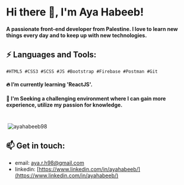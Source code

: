 # Hi there 👋, I'm Aya Habeeb! 

#### A passionate front-end developer from Palestine. I love to learn new things every day and to keep up with new technologies.



## ⚡ Languages and Tools:
    #HTML5 #CSS3 #SCSS #JS #Bootstrap #Firebase #Postman #Git

#### 🔥 I’m currently learning 'ReactJS'.
#### 🎯 I'm Seeking a challenging environment where I can gain more experience, utilize my passion for knowledge.

#

<p>&nbsp;<img align="center" src="https://github-readme-stats.vercel.app/api?username=ayahabeeb98&show_icons=true&theme=dracula&locale=en" alt="ayahabeeb98" /></p>


##  📫 Get in touch:
- email: [aya.r.h98@gmail.com](aya.r.h98@gmail.com)
- linkedin: [https://www.linkedin.com/in/ayahabeeb/](https://www.linkedin.com/in/ayahabeeb/)

